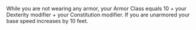 While you are not wearing any armor, your Armor Class equals 10 + your Dexterity modifier + your Constitution modifier. If you are unarmored your base speed increases by 10 feet.
